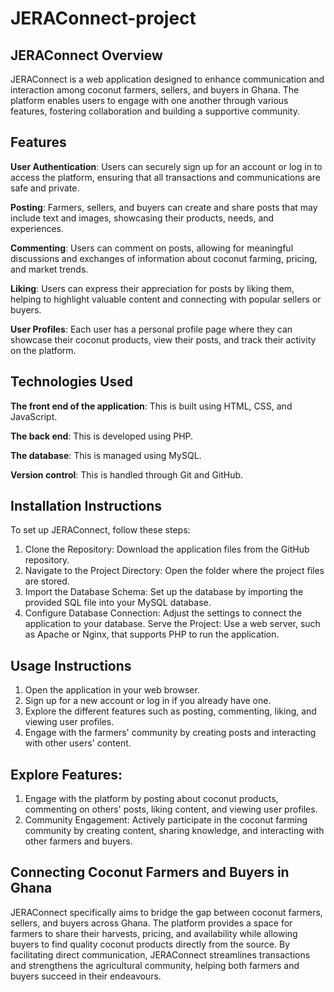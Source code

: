 # JERAConnect-project
## JERAConnect Overview

JERAConnect is a web application designed to enhance communication and interaction among coconut farmers, sellers, and buyers in Ghana. The platform enables users to engage with one another through various features, fostering collaboration and building a supportive community.

## Features
**User Authentication**:
Users can securely sign up for an account or log in to access the platform, ensuring that all transactions and communications are safe and private.

**Posting**:
Farmers, sellers, and buyers can create and share posts that may include text and images, showcasing their products, needs, and experiences.

**Commenting**:
Users can comment on posts, allowing for meaningful discussions and exchanges of information about coconut farming, pricing, and market trends.

**Liking**:
Users can express their appreciation for posts by liking them, helping to highlight valuable content and connecting with popular sellers or buyers.

**User Profiles**:
Each user has a personal profile page where they can showcase their coconut products, view their posts, and track their activity on the platform.

## Technologies Used
**The front end of the application**: This is built using HTML, CSS, and JavaScript.

**The back end**: This is developed using PHP.

**The database**: This is managed using MySQL.

**Version control**: This is handled through Git and GitHub.

## Installation Instructions
To set up JERAConnect, follow these steps:

1. Clone the Repository: Download the application files from the GitHub repository.
2. Navigate to the Project Directory: Open the folder where the project files are stored.
3. Import the Database Schema: Set up the database by importing the provided SQL file into your MySQL database.
4. Configure Database Connection: Adjust the settings to connect the application to your database. Serve the Project: Use a web server, such as Apache or Nginx, that supports PHP to run the application.

## Usage Instructions
1. Open the application in your web browser.
2. Sign up for a new account or log in if you already have one.
3. Explore the different features such as posting, commenting, liking, and viewing user profiles.
4. Engage with the farmers' community by creating posts and interacting with other users' content.
## Explore Features:
1. Engage with the platform by posting about coconut products, commenting on others' posts, liking content, and viewing user profiles.
2. Community Engagement: Actively participate in the coconut farming community by creating content, sharing knowledge, and interacting with other farmers and buyers.
## Connecting Coconut Farmers and Buyers in Ghana
JERAConnect specifically aims to bridge the gap between coconut farmers, sellers, and buyers across Ghana. The platform provides a space for farmers to share their harvests, pricing, and availability while allowing buyers to find quality coconut products directly from the source. By facilitating direct communication, JERAConnect streamlines transactions and strengthens the agricultural community, helping both farmers and buyers succeed in their endeavours.
